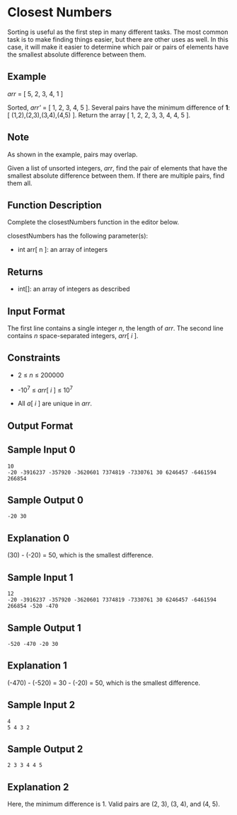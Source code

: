 # Closest Numbers

Sorting is useful as the first step in many different tasks. The most common task is to make finding things easier, but there are other uses as well. In this case, it will make it easier to determine which pair or pairs of elements have the smallest absolute difference between them.

## Example

*arr* = [ 5, 2, 3, 4, 1 ]

Sorted, *arr'* = [ 1, 2, 3, 4, 5 ]. Several pairs have the minimum difference of **1**: [ (1,2),(2,3),(3,4),(4,5) ]. Return the array [ 1, 2, 2, 3, 3, 4, 4, 5 ].

## Note
As shown in the example, pairs may overlap.

Given a list of unsorted integers, *arr*, find the pair of elements that have the smallest absolute difference between them. If there are multiple pairs, find them all.

## Function Description

Complete the closestNumbers function in the editor below.

closestNumbers has the following parameter(s):

* int arr\[ n \]: an array of integers

## Returns

* int[]: an array of integers as described

## Input Format

The first line contains a single integer *n*, the length of *arr*.
The second line contains *n* space-separated integers, *arr*[ *i* ].

## Constraints

* 2 ≤ *n* ≤ 200000

* -10<sup>7</sup> ≤ *arr*[ *i* ] ≤ 10<sup>7</sup>

* All *a*[ *i* ] are unique in *arr*.

## Output Format

## Sample Input 0

```
10
-20 -3916237 -357920 -3620601 7374819 -7330761 30 6246457 -6461594 266854
```

## Sample Output 0
```
-20 30
```

## Explanation 0
(30) - (-20) = 50, which is the smallest difference.

## Sample Input 1

```
12
-20 -3916237 -357920 -3620601 7374819 -7330761 30 6246457 -6461594 266854 -520 -470 
```

## Sample Output 1
```
-520 -470 -20 30
```

## Explanation 1
(-470) - (-520) = 30 - (-20) = 50, which is the smallest difference.

## Sample Input 2
```
4
5 4 3 2
```

## Sample Output 2

```
2 3 3 4 4 5
```

## Explanation 2

Here, the minimum difference is 1. Valid pairs are (2, 3), (3, 4), and (4, 5).